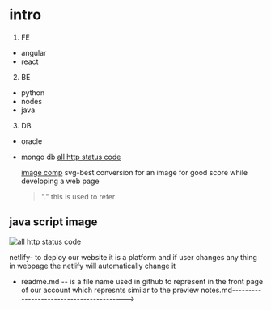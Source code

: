 # intro

1. FE

- angular
- react

2. BE

- python
- nodes
- java

3. DB

- oracle
- mongo db
  [all http status code](https://www.youtube.com/watch?v=ORCuz7s5cCY)

  [image comp](https://squoosh.app)
  svg-best conversion for an image for good score while developing a web page

  > "." this is used to refer

## java script image

![all http status code](https://encrypted-tbn0.gstatic.com/images?q=tbn:ANd9GcQpuYdLEzBvwemix8pwsncUkLLOQqnByncadg&s)

netlify- to deploy our website it is a platform and if user changes any thing in webpage the netlify will automatically change it

- readme.md -- is a file name used in github to represent in the front page of our account which represnts similar to the preview notes.md----------------------------------------->
